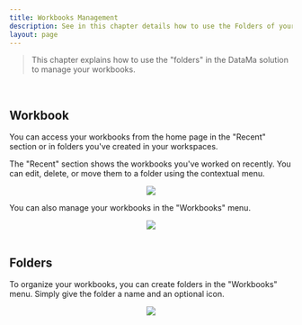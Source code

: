 ```yaml
---
title: Workbooks Management
description: See in this chapter details how to use the Folders of your account
layout: page
---
```


> This chapter explains how to use the "folders" in the DataMa solution to manage your workbooks.

<br>

## <b>**Workbook**</b>


You can access your workbooks from the home page in the "Recent" section or in folders you've created in your workspaces.

The "Recent" section shows the workbooks you've worked on recently. You can edit, delete, or move them to a folder using the contextual menu.


<center><img src="{{site.url}}/{{site.baseurl}}/core_app/new/interface/homepage/images/workbooks_management.png"/></center>



You can also manage your workbooks in the "Workbooks" menu.

<center><img src="{{site.url}}/{{site.baseurl}}/core_app/new/interface/homepage/images/workbooks_home.png"/></center>

<br>

## <b>**Folders**</b>

To organize your workbooks, you can create folders in the "Workbooks" menu. Simply give the folder a name and an optional icon.

<center><img src="{{site.url}}/{{site.baseurl}}/core_app/new/interface/homepage/images/folders_icon.png"/></center>
